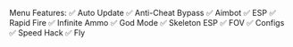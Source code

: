 Menu Features:
✅ Auto Update
✅ Anti-Cheat Bypass
✅ Aimbot
✅ ESP
✅ Rapid Fire
✅ Infinite Ammo
✅ God Mode
✅ Skeleton ESP
✅ FOV
✅ Configs
✅ Speed Hack
✅ Fly

